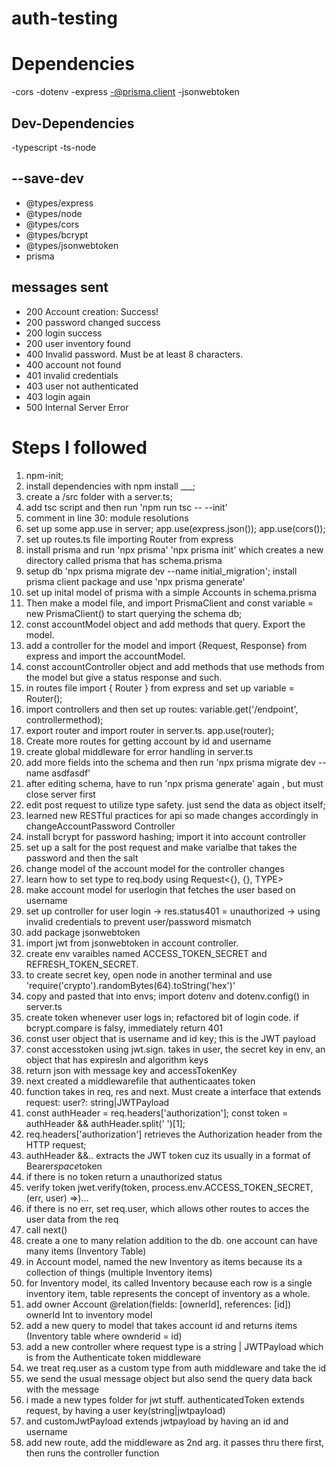 # auth-testing

# Dependencies
-cors
-dotenv
-express
-@prisma.client
-jsonwebtoken

## Dev-Dependencies
-typescript
-ts-node

## --save-dev 
- @types/express
- @types/node
- @types/cors
- @types/bcrypt
- @types/jsonwebtoken
- prisma

## messages sent
- 200 Account creation: Success!
- 200 password changed success
- 200 login success
- 200 user inventory found
- 400 Invalid password. Must be at least 8 characters.
- 400 account not found
- 401 invalid credentials
- 403 user not authenticated
- 403 login again
- 500 Internal Server Error

# Steps I followed
1. npm-init;
2. install dependencies with npm install ___;
3. create a /src folder with a server.ts;
4. add tsc script and then run 'npm run tsc -- --init'
5. comment in line 30: module resolutions
6. set up some app.use in server; app.use(express.json()); app.use(cors());
7. set up routes.ts file importing Router from express
8. install prisma and run 'npx prisma' 'npx prisma init' which creates a new directory called prisma that has schema.prisma
9. setup db 'npx prisma migrate dev --name initial_migration'; install prisma client package and use 'npx prisma generate'
10. set up inital model of prisma with a simple Accounts in schema.prisma
11. Then make a model file, and import PrismaClient and const variable = new PrismaClient() to start querying the schema db;
12. const accountModel object and add methods that query. Export the model.
13. add a controller for the model and import {Request, Response} from express and import the accountModel.
14. const accountController object and add methods that use methods from the model but give a status response and such.
15. in routes file import { Router } from express and set up variable = Router();
16. import controllers and then set up routes: variable.get('/endpoint', controllermethod);
17. export router and import router in server.ts. app.use(router);
18. Create more routes for getting account by id and username
19. create global middleware for error handling in server.ts
20. add more fields into the schema and then run 'npx prisma migrate dev --name asdfasdf'
21. after editing schema, have to run 'npx prisma generate' again , but must close server first
22. edit post request to utilize type safety. just send the data as object itself;
23. learned new RESTful practices for api so made changes accordingly in changeAccountPassword Controller
24. install bcrypt for password hashing; import it into account controller
25. set up a salt for the post request and make varialbe that takes the password and then the salt
26. change model of the account model for the controller changes
27. learn how to set type to req.body using Request<{}, {}, TYPE>
28. make account model for userlogin that fetches the user based on username
29. set up controller for user login -> res.status401 = unauthorized -> using invalid credentials to prevent user/password mismatch
30. add package jsonwebtoken
31. import jwt from jsonwebtoken in account controller.
32. create env varaibles named ACCESS_TOKEN_SECRET and REFRESH_TOKEN_SECRET.
33. to create secret key, open node in another terminal and use 'require('crypto').randomBytes(64).toString('hex')'
34. copy and pasted that into envs; import dotenv and dotenv.config() in server.ts
35. create token whenever user logs in; refactored bit of login code. if bcrypt.compare is falsy, immediately return 401
36. const user object that is username and id key; this is the JWT payload
37. const accesstoken using jwt.sign. takes in user, the secret key in env, an object that has expiresIn and algorithm keys
38. return json with message key and accessTokenKey
39. next created a middlewarefile that authenticaates token
40. function takes in req, res and next. Must create a interface that extends request: user?: string|JWTPayload
41. const authHeader = req.headers['authorization']; const token = authHeader && authHeader.split(' ')[1]; 
42. req.headers['authorization'] retrieves the Authorization header from the HTTP request; 
43. authHeader &&.. extracts the JWT token cuz its usually in a format of Bearer*space*token
44. if there is no token return a unauthorized status
45. verify token jwet.verify(token, process.env.ACCESS_TOKEN_SECRET, (err, user) =>)...
46. if there is no err, set req.user, which allows other routes to acces the user data from the req
47. call next()
48. create a one to many relation addition to the db. one account can have many items (Inventory Table)
49. in Account model, named the new Inventory as items because its a collection of things (multiple Inventory items)
50. for Inventory model, its called Inventory because each row is a single inventory item, table represents the concept of inventory as a whole.
51. add owner Account @relation(fields: [ownerId], references: [id]) <br/> ownerId Int     to inventory model
52. add a new query to model that takes account id and returns items (Inventory table where ownderid = id)
53. add a new controller where request type is a string | JWTPayload which is from the Authenticate token middleware
54. we treat req.user as a custom type from auth middleware and take the id
55. we send the usual message object but also send the query data back with the message
56. i made a new types folder for jwt stuff. authenticatedToken extends request, by having a user key(string|jwtpayload)
57. and customJwtPayload extends jwtpayload by having an id and username
58. add new route, add the middleware as 2nd arg. it passes thru there first, then runs the controller function